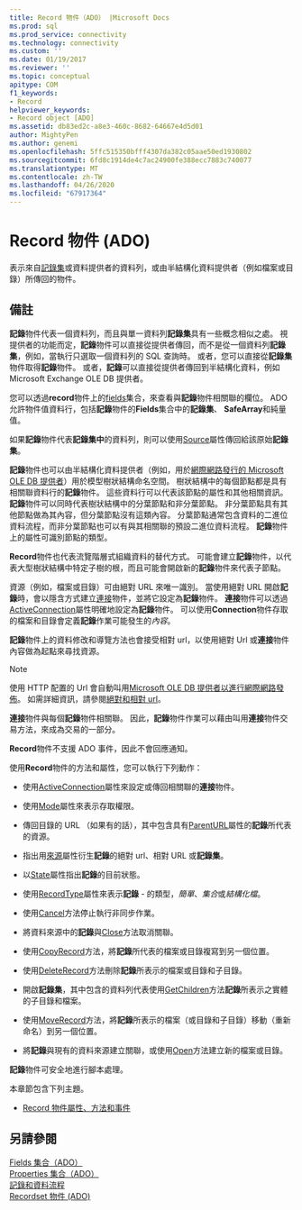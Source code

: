 ```yaml
---
title: Record 物件（ADO） |Microsoft Docs
ms.prod: sql
ms.prod_service: connectivity
ms.technology: connectivity
ms.custom: ''
ms.date: 01/19/2017
ms.reviewer: ''
ms.topic: conceptual
apitype: COM
f1_keywords:
- Record
helpviewer_keywords:
- Record object [ADO]
ms.assetid: db83ed2c-a8e3-460c-8682-64667e4d5d01
author: MightyPen
ms.author: genemi
ms.openlocfilehash: 5ffc515350bfff4307da382c05aae50ed1930802
ms.sourcegitcommit: 6fd8c1914de4c7ac24900fe388ecc7883c740077
ms.translationtype: MT
ms.contentlocale: zh-TW
ms.lasthandoff: 04/26/2020
ms.locfileid: "67917364"
---
```

# <a name="record-object-ado"></a>Record 物件 (ADO)
表示來自[記錄集](../../../ado/reference/ado-api/recordset-object-ado.md)或資料提供者的資料列，或由半結構化資料提供者（例如檔案或目錄）所傳回的物件。  
  
## <a name="remarks"></a>備註  
 **記錄**物件代表一個資料列，而且與單一資料列**記錄集**具有一些概念相似之處。 視提供者的功能而定，**記錄**物件可以直接從提供者傳回，而不是從一個資料列**記錄集**，例如，當執行只選取一個資料列的 SQL 查詢時。 或者，您可以直接從**記錄集**物件取得**記錄**物件。 或者，**記錄**可以直接從提供者傳回到半結構化資料，例如 Microsoft Exchange OLE DB 提供者。  
  
 您可以透過**record**物件上的[fields](../../../ado/reference/ado-api/fields-collection-ado.md)集合，來查看與**記錄**物件相關聯的欄位。 ADO 允許物件值資料行，包括**記錄**物件的**Fields**集合中的**記錄集**、 **SafeArray**和純量值。  
  
 如果**記錄**物件代表**記錄集中**的資料列，則可以使用[Source](../../../ado/reference/ado-api/source-property-ado-record.md)屬性傳回給該原始**記錄集**。  
  
 **記錄**物件也可以由半結構化資料提供者（例如，用於[網際網路發行的 Microsoft OLE DB 提供者](../../../ado/guide/appendixes/microsoft-ole-db-provider-for-internet-publishing.md)）用於模型樹狀結構命名空間。 樹狀結構中的每個節點都是具有相關聯資料行的**記錄**物件。 這些資料行可以代表該節點的屬性和其他相關資訊。 **記錄**物件可以同時代表樹狀結構中的分葉節點和非分葉節點。 非分葉節點具有其他節點做為其內容，但分葉節點沒有這類內容。 分葉節點通常包含資料的二進位資料流程，而非分葉節點也可以有與其相關聯的預設二進位資料流程。 **記錄**物件上的屬性可識別節點的類型。  
  
 **Record**物件也代表流覽階層式組織資料的替代方式。 可能會建立**記錄**物件，以代表大型樹狀結構中特定子樹的根，而且可能會開啟新的**記錄**物件來代表子節點。  
  
 資源（例如，檔案或目錄）可由絕對 URL 來唯一識別。 當使用絕對 URL 開啟**記錄**時，會以隱含方式建立[連接](../../../ado/reference/ado-api/connection-object-ado.md)物件，並將它設定為**記錄**物件。 **連接**物件可以透過[ActiveConnection](../../../ado/reference/ado-api/activeconnection-property-ado.md)屬性明確地設定為**記錄**物件。 可以使用**Connection**物件存取的檔案和目錄會定義**記錄**作業可能發生的*內容*。  
  
 **記錄**物件上的資料修改和導覽方法也會接受相對 url，以使用絕對 Url 或**連接**物件內容做為起點來尋找資源。  
  
> [!NOTE]
>  使用 HTTP 配置的 Url 會自動叫用[Microsoft OLE DB 提供者以進行網際網路發佈](../../../ado/guide/appendixes/microsoft-ole-db-provider-for-internet-publishing.md)。 如需詳細資訊，請參閱[絕對和相對 url](../../../ado/guide/data/absolute-and-relative-urls.md)。  
  
 **連接**物件與每個**記錄**物件相關聯。 因此，**記錄**物件作業可以藉由叫用**連接**物件交易方法，來成為交易的一部分。  
  
 **Record**物件不支援 ADO 事件，因此不會回應通知。  
  
 使用**Record**物件的方法和屬性，您可以執行下列動作：  
  
-   使用[ActiveConnection](../../../ado/reference/ado-api/activeconnection-property-ado.md)屬性來設定或傳回相關聯的**連接**物件。  
  
-   使用[Mode](../../../ado/reference/ado-api/mode-property-ado.md)屬性來表示存取權限。  
  
-   傳回目錄的 URL （如果有的話），其中包含具有[ParentURL](../../../ado/reference/ado-api/parenturl-property-ado.md)屬性的**記錄**所代表的資源。  
  
-   指出用[來源](../../../ado/reference/ado-api/source-property-ado-record.md)屬性衍生**記錄**的絕對 url、相對 URL 或**記錄集**。  
  
-   以[State](../../../ado/reference/ado-api/state-property-ado.md)屬性指出**記錄**的目前狀態。  
  
-   使用[RecordType](../../../ado/reference/ado-api/recordtype-property-ado.md)屬性來表示**記錄** - 的類型，*簡單*、*集合*或*結構化檔*。  
  
-   使用[Cancel](../../../ado/reference/ado-api/cancel-method-ado.md)方法停止執行非同步作業。  
  
-   將資料來源中的**記錄**與[Close](../../../ado/reference/ado-api/close-method-ado.md)方法取消關聯。  
  
-   使用[CopyRecord](../../../ado/reference/ado-api/copyrecord-method-ado.md)方法，將**記錄**所代表的檔案或目錄複寫到另一個位置。  
  
-   使用[DeleteRecord](../../../ado/reference/ado-api/deleterecord-method-ado.md)方法刪除**記錄**所表示的檔案或目錄和子目錄。  
  
-   開啟**記錄集**，其中包含的資料列代表使用[GetChildren](../../../ado/reference/ado-api/getchildren-method-ado.md)方法**記錄**所表示之實體的子目錄和檔案。  
  
-   使用[MoveRecord](../../../ado/reference/ado-api/moverecord-method-ado.md)方法，將**記錄**所表示的檔案（或目錄和子目錄）移動（重新命名）到另一個位置。  
  
-   將**記錄**與現有的資料來源建立關聯，或使用[Open](../../../ado/reference/ado-api/open-method-ado-record.md)方法建立新的檔案或目錄。  
  
 **記錄**物件可安全地進行腳本處理。  
  
 本章節包含下列主題。  
  
-   [Record 物件屬性、方法和事件](../../../ado/reference/ado-api/record-object-properties-methods-and-events.md)  
  
## <a name="see-also"></a>另請參閱  
 [Fields 集合（ADO）](../../../ado/reference/ado-api/fields-collection-ado.md)   
 [Properties 集合（ADO）](../../../ado/reference/ado-api/properties-collection-ado.md)   
 [記錄和資料流程](../../../ado/guide/data/records-and-streams.md)   
 [Recordset 物件 (ADO)](../../../ado/reference/ado-api/recordset-object-ado.md)
